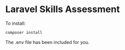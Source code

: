 # Laravel Skills Assessment

To install:

```bash
composer install
```

The .env file has been included for you.